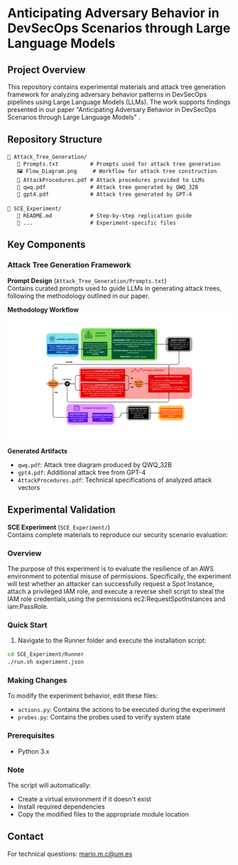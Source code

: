 # Anticipating Adversary Behavior in DevSecOps Scenarios through Large Language Models

## Project Overview
This repository contains experimental materials and attack tree generation framework for analyzing adversary behavior patterns in DevSecOps pipelines using Large Language Models (LLMs). The work supports findings presented in our paper "Anticipating Adversary Behavior in DevSecOps Scenarios through Large Language Models" .

## Repository Structure
``` text
📁 Attack_Tree_Generation/
   📄 Prompts.txt          # Prompts used for attack tree generation
   🖼️ Flow_Diagram.png     # Workflow for attack tree construction
   📑 AttackProcedures.pdf # Attack procedures provided to LLMs
   📑 qwq.pdf              # Attack tree generated by QWQ_32B
   📑 gpt4.pdf             # Attack tree generated by GPT-4

📁 SCE_Experiment/
   📄 README.md            # Step-by-step replication guide
   📁 ...                  # Experiment-specific files
```

## Key Components

### Attack Tree Generation Framework
**Prompt Design** (`Attack_Tree_Generation/Prompts.txt`)  
Contains curated prompts used to guide LLMs in generating attack trees, following the methodology outlined in our paper.

**Methodology Workflow**  
![](Attack_Tree_Generation/Flow_Diagram.png)

**Generated Artifacts**  
- `qwq.pdf`: Attack tree diagram produced by QWQ_32B  
- `gpt4.pdf`: Additional attack tree from GPT-4  
- `AttackProcedures.pdf`: Technical specifications of analyzed attack vectors

## Experimental Validation
**SCE Experiment** (`SCE_Experiment/`)  
Contains complete materials to reproduce our security scenario evaluation:

### Overview 

The purpose of this experiment is to evaluate the resilience of an AWS environment to potential misuse of permissions. Specifically, the experiment will test whether an attacker can successfully request a Spot Instance, attach a privileged IAM role, and execute a reverse shell script to steal the IAM role credentials,using the permissions ec2:RequestSpotInstances and iam:PassRole.

### Quick Start

1. Navigate to the Runner folder and execute the installation script:
```bash
cd SCE_Experiment/Runner
./run.sh experiment.json
```

### Making Changes

To modify the experiment behavior, edit these files:

- `actions.py`: Contains the actions to be executed during the experiment
- `probes.py`: Contains the probes used to verify system state

### Prerequisites

- Python 3.x

### Note

The script will automatically:
- Create a virtual environment if it doesn't exist
- Install required dependencies
- Copy the modified files to the appropriate module location

## Contact  
For technical questions: [mario.m.c@um.es](mailto:mario.m.c@um.es)


